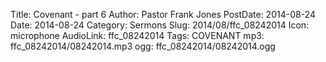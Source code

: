 Title: Covenant - part 6
Author: Pastor Frank Jones
PostDate: 2014-08-24
Date: 2014-08-24
Category: Sermons
Slug: 2014/08/ffc_08242014
Icon: microphone
AudioLink: ffc_08242014
Tags: COVENANT
mp3: ffc_08242014/08242014.mp3
ogg: ffc_08242014/08242014.ogg
